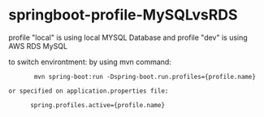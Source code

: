 # springboot-profile-MySQLvsRDS

profile "local" is using local MYSQL Database and profile "dev" is using AWS RDS MySQL

to switch environtment:
    by using mvn command:
    
           mvn spring-boot:run -Dspring-boot.run.profiles={profile.name}
    
    or specified on application.properties file:
    
          spring.profiles.active={profile.name}

    
